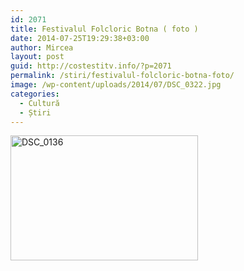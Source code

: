 ```yaml
---
id: 2071
title: Festivalul Folcloric Botna ( foto )
date: 2014-07-25T19:29:38+03:00
author: Mircea
layout: post
guid: http://costestitv.info/?p=2071
permalink: /stiri/festivalul-folcloric-botna-foto/
image: /wp-content/uploads/2014/07/DSC_0322.jpg
categories:
  - Cultură
  - Știri
---
```

[<!--more--><img class="alignnone size-medium wp-image-2073" src="/wp-content/uploads/2014/07/DSC_0136-300x200.jpg" alt="DSC_0136" width="300" height="200" srcset="http://costestitv.ddev.local/wp-content/uploads/2014/07/DSC_0136-300x200.jpg 300w, http://costestitv.ddev.local/wp-content/uploads/2014/07/DSC_0136-1024x682.jpg 1024w" sizes="(max-width: 300px) 100vw, 300px" />](https://www.facebook.com/media/set/?set=a.696948190378043.1073741848.350616745011191&type=3&uploaded=215)